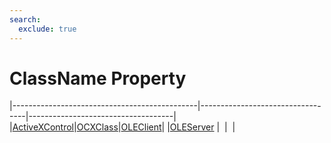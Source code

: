 ```yaml
---
search:
  exclude: true
---
```


<h1 class="heading"><span class="name">ClassName Property</span></h1>

|----------------------------------------------|----------------------------------|------------------------------------|
|[ActiveXControl](../objects/activexcontrol.md)|[OCXClass](../objects/ocxclass.md)|[OLEClient](../objects/oleclient.md)|
|[OLEServer](../objects/oleserver.md)          |&nbsp;                            |&nbsp;                              |
